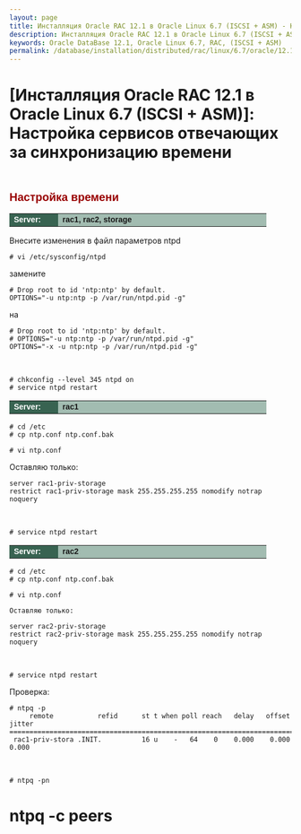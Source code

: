 ```yaml
---
layout: page
title: Инсталляция Oracle RAC 12.1 в Oracle Linux 6.7 (ISCSI + ASM) - Настройка сервисов отвечающих за синхронизацию времени
description: Инсталляция Oracle RAC 12.1 в Oracle Linux 6.7 (ISCSI + ASM) - Настройка сервисов отвечающих за синхронизацию времени
keywords: Oracle DataBase 12.1, Oracle Linux 6.7, RAC, (ISCSI + ASM)
permalink: /database/installation/distributed/rac/linux/6.7/oracle/12.1/iscsi-asm/setup-actual-time/
---
```


# [Инсталляция Oracle RAC 12.1 в Oracle Linux 6.7 (ISCSI + ASM)]: Настройка сервисов отвечающих за синхронизацию времени

<br/>

<span style="font-size: 20px; text-align: left; line-height: 130%; font-family: Arial,Helvetica,sans-serif; color: rgb(153, 0, 0);"><strong>Настройка времени</strong></span>

<table cellpadding="4" cellspacing="2" align="center" border="0" width="100%">
<tr>
	<td style="color: rgb(255, 255, 255);" bgcolor="#386351" width="14%"><span style="font-family: Arial,Helvetica,sans-serif; font-size: 14px;"><strong>Server:</strong></span></td>
	<td height="20" bgcolor="#a2bcb1" width="60%"><span style="font-family: Arial,Helvetica,sans-serif; font-size: 14px;"><strong>rac1, rac2, storage</strong></span></td>
</tr>
</table>

Внесите изменения в файл параметров ntpd

    # vi /etc/sysconfig/ntpd

замените

    # Drop root to id 'ntp:ntp' by default.
    OPTIONS="-u ntp:ntp -p /var/run/ntpd.pid -g"

на

    # Drop root to id 'ntp:ntp' by default.
    # OPTIONS="-u ntp:ntp -p /var/run/ntpd.pid -g"
    OPTIONS="-x -u ntp:ntp -p /var/run/ntpd.pid -g"

<br/>

    # chkconfig --level 345 ntpd on
    # service ntpd restart

<table cellpadding="4" cellspacing="2" align="center" border="0" width="100%">
<tr>
	<td style="color: rgb(255, 255, 255);" bgcolor="#386351" width="14%"><span style="font-family: Arial,Helvetica,sans-serif; font-size: 14px;"><strong>Server:</strong></span></td>
	<td height="20" bgcolor="#a2bcb1" width="60%"><span style="font-family: Arial,Helvetica,sans-serif; font-size: 14px;"><strong>rac1</strong></span></td>
</tr>
</table>

    # cd /etc
    # cp ntp.conf ntp.conf.bak

    # vi ntp.conf

Оставляю только:

    server rac1-priv-storage
    restrict rac1-priv-storage mask 255.255.255.255 nomodify notrap noquery

<br/>

    # service ntpd restart

<table cellpadding="4" cellspacing="2" align="center" border="0" width="100%">
<tr>
	<td style="color: rgb(255, 255, 255);" bgcolor="#386351" width="14%"><span style="font-family: Arial,Helvetica,sans-serif; font-size: 14px;"><strong>Server:</strong></span></td>
	<td height="20" bgcolor="#a2bcb1" width="60%"><span style="font-family: Arial,Helvetica,sans-serif; font-size: 14px;"><strong>rac2</strong></span></td>
</tr>
</table>

    # cd /etc
    # cp ntp.conf ntp.conf.bak

    # vi ntp.conf

    Оставляю только:

    server rac2-priv-storage
    restrict rac2-priv-storage mask 255.255.255.255 nomodify notrap noquery

<br/>

    # service ntpd restart

Проверка:

    # ntpq -p
         remote           refid      st t when poll reach   delay   offset  jitter
    ==============================================================================
     rac1-priv-stora .INIT.          16 u    -   64    0    0.000    0.000   0.000

<br/>

    # ntpq -pn

# ntpq -c peers
